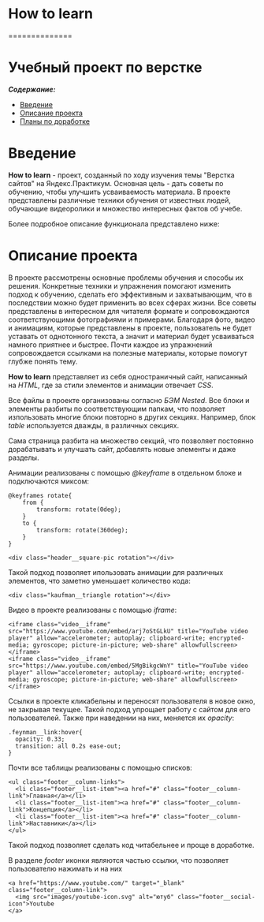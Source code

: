 # How to learn
==============
# Учебный проект по верстке
***Содержание:***
- [Введение](#Introduction)
- [Описание проекта](#Project-description)
- [Планы по доработке](#Plans-to-refine)

# Введение <a name="Introduction"></a>

**How to learn** - проект, созданный по ходу изучения темы "Верстка сайтов" на Яндекс.Практикум. Основная цель - дать советы по обучению, чтобы улучшить усваиваемость материала. В проекте представлены различные техники обучения от известных людей, обучающие видеоролики и множество интересных фактов об учебе.

Более подробное описание функционала представлено ниже:

# Описание проекта <a name="Project-description"></a>
В проекте рассмотрены основные проблемы обучения и способы их решения. Конкретные техники и упражнения помогают изменить подход к обучению, сделать его эффективным и захватывающим, что в последствии можно будет применить во всех сферах жизни. Все советы представлены в интересном для читателя формате и сопровождаются соответствующими фотографиями и примерами. 
Благодаря фото, видео и анимациям, которые представлены в проекте, пользователь не будет уставать от однотонного текста, а значит и материал будет усваиваться намного приятнее и быстрее. Почти каждое из упражнений сопровождается ссылками на полезные материалы, которые помогут глубже понять тему.

**How to learn** представляет из себя одностраничный сайт, написанный на *HTML*, где за стили элементов и анимации отвечает *CSS*. 

Все файлы в проекте организованы согласно *БЭМ Nested*. Все блоки и элементы разбиты по соответствующим папкам, что позволяет изпользовать многие блоки повторно в других секциях. Например, блок *table* используется дважды, в различных секциях.

Сама страница разбита на множество секций, что позволяет постоянно дорабатывать и улучшать сайт, добавлять новые элементы и даже разделы.

Анимации реализованы с помощью *@keyframe* в отдельном блоке и подключаются миксом:
```
@keyframes rotate{
    from {
        transform: rotate(0deg);
    }
    to {
        transform: rotate(360deg);
    }
}
```

```
<div class="header__square-pic rotation"></div>
```
Такой подход позволяет ипользовать анимации для различных элементов, что заметно уменьшает количество кода:

```
<div class="kaufman__triangle rotation"></div>
```

Видео в проекте реализованы с помощью *iframe*:
```
<iframe class="video__iframe" src="https://www.youtube.com/embed/arj7oStGLkU" title="YouTube video player" allow="accelerometer; autoplay; clipboard-write; encrypted-media; gyroscope; picture-in-picture; web-share" allowfullscreen></iframe>
<iframe class="video__iframe" src="https://www.youtube.com/embed/5MgBikgcWnY" title="YouTube video player" allow="accelerometer; autoplay; clipboard-write; encrypted-media; gyroscope; picture-in-picture; web-share" allowfullscreen></iframe>
```

Ссылки в проекте кликабельны и переносят пользователя в новое окно, не закрывая текущее. Такой подход упрощает работу с сайтом для его пользователей.
Также при наведении на них, меняется их *opacity*:
```
.feynman__link:hover{
  opacity: 0.33;
  transition: all 0.2s ease-out;
}
```

Почти все таблицы реализованы с помощью списков:
```
<ul class="footer__column-links">
  <li class="footer__list-item"><a href="#" class="footer__column-link">Главная</a></li>
  <li class="footer__list-item"><a href="#" class="footer__column-link">Концепция</a></li>
  <li class="footer__list-item"><a href="#" class="footer__column-link">Наставники</a></li>
</ul>
```
Такой подход позволяет сделать код читабельнее и проще в доработке.

В разделе *footer* иконки являются частью ссылки, что позволяет пользователю нажимать и на них
```
<a href="https://www.youtube.com/" target="_blank" class="footer__column-link">
  <img src="images/youtube-icon.svg" alt="ютуб" class="footer__social-icon">Youtube
</a>
```
